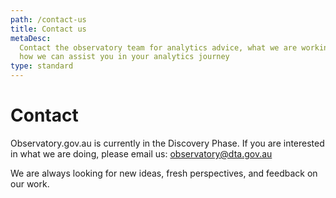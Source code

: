 ```yaml
---
path: /contact-us
title: Contact us
metaDesc:
  Contact the observatory team for analytics advice, what we are working on and
  how we can assist you in your analytics journey
type: standard
---
```


# Contact 

Observatory.gov.au is currently in the Discovery Phase. If you are interested in
what we are doing, please email us:
[observatory@dta.gov.au](mailto:observatory@dta.gov.au)

We are always looking for new ideas, fresh perspectives, and feedback on our
work.
